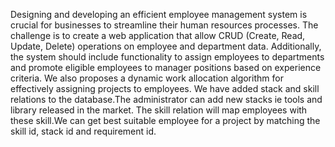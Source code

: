 Designing and developing an efficient employee management system is crucial for businesses to streamline their human resources processes. The challenge is to create a web application that allow CRUD (Create, Read, Update, Delete) operations on employee and department data.
Additionally, the system should include functionality to assign employees to departments and promote eligible employees to manager positions based on experience criteria. We also proposes a dynamic work allocation algorithm for effectively assigning projects to employees.
We have added stack and skill relations to the database.The administrator can add new stacks ie tools and library released in the market. The skill relation will map employees with these skill.We can get best suitable employee for a project by matching the skill id, stack id and requirement id.
